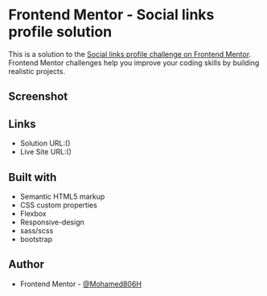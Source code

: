 # Frontend Mentor - Social links profile solution

This is a solution to the [Social links profile challenge on Frontend Mentor](https://www.frontendmentor.io/challenges/social-links-profile-UG32l9m6dQ). Frontend Mentor challenges help you improve your coding skills by building realistic projects.

## Screenshot

## Links

- Solution URL:()
- Live Site URL:()

## Built with

- Semantic HTML5 markup
- CSS custom properties
- Flexbox
- Responsive-design
- sass/scss
- bootstrap

## Author

- Frontend Mentor - [@Mohamed806H](https://www.frontendmentor.io/profile/Mohamed806H)
